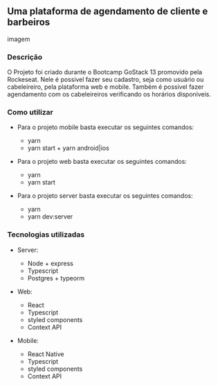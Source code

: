 ## Uma plataforma de agendamento de cliente e barbeiros

imagem

### Descrição

O Projeto foi criado durante o Bootcamp GoStack 13 promovido pela Rockeseat. Nele é possivel fazer seu cadastro, seja como usuário ou cabeleireiro, pela plataforma web e mobile. Também é possivel fazer agendamento com os cabeleireiros verificando os horários disponíveis.

### Como utilizar

- Para o projeto mobile basta executar os seguintes comandos:
  
  - yarn
  - yarn start + yarn android|ios

- Para o projeto web basta executar os seguintes comandos:

  - yarn
  - yarn start

- Para o projeto server basta executar os seguintes comandos:
  - yarn
  - yarn dev:server

### Tecnologias utilizadas

- Server: 
  - Node + express
  - Typescript
  - Postgres + typeorm

- Web: 
  - React
  - Typescript
  - styled components
  - Context API

- Mobile:
  - React Native
  - Typescript
  - styled components
  - Context API
